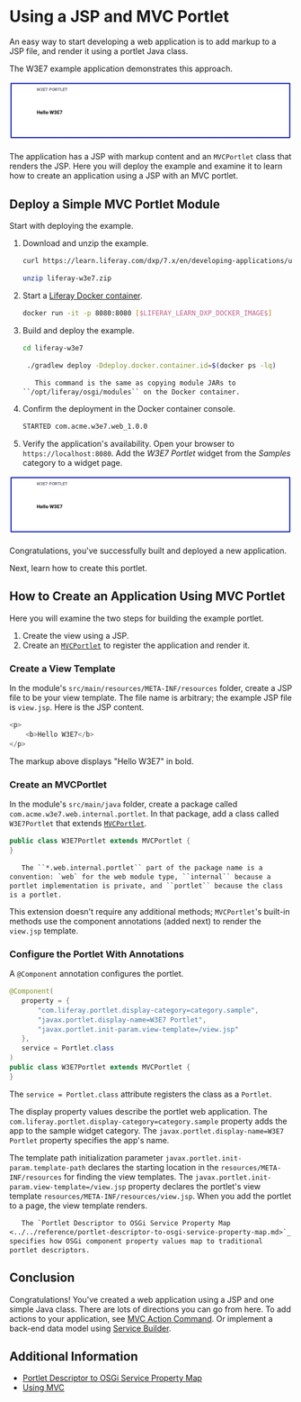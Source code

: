 # Using a JSP and MVC Portlet

An easy way to start developing a web application is to add markup to a JSP file, and render it using a portlet Java class.

The W3E7 example application demonstrates this approach. 

![Here is the example portlet application.](./using-a-jsp-and-mvc-portlet/images/01.png)

The application has a JSP with markup content and an `MVCPortlet` class that renders the JSP. Here you will deploy the example and examine it to learn how to create an application using a JSP with an MVC portlet. 

## Deploy a Simple MVC Portlet Module

Start with deploying the example.

1. Download and unzip the example.

   ```bash
   curl https://learn.liferay.com/dxp/7.x/en/developing-applications/using-mvc/liferay-w3e7.zip -O
   ```

   ```bash
   unzip liferay-w3e7.zip
   ```

1. Start a [Liferay Docker container](../../installation-and-upgrades/installing-liferay/using-liferay-dxp-docker-images/dxp-docker-container-basics.md).

   ```bash
   docker run -it -p 8080:8080 [$LIFERAY_LEARN_DXP_DOCKER_IMAGE$]
   ```

1. Build and deploy the example.

    ```bash
    cd liferay-w3e7
    ```

    ```bash
     ./gradlew deploy -Ddeploy.docker.container.id=$(docker ps -lq)
    ```

    ```note::
       This command is the same as copying module JARs to ``/opt/liferay/osgi/modules`` on the Docker container.
    ```

1. Confirm the deployment in the Docker container console.

    ```bash
    STARTED com.acme.w3e7.web_1.0.0
    ```

1. Verify the application's availability. Open your browser to `https://localhost:8080`. Add the *W3E7 Portlet* widget from the *Samples* category to a widget page.

![Here is the example portlet web application.](./using-a-jsp-and-mvc-portlet/images/02.png)

Congratulations, you've successfully built and deployed a new application.

Next, learn how to create this portlet.

## How to Create an Application Using MVC Portlet

Here you will examine the two steps for building the example portlet. 

1. Create the view using a JSP.
2. Create an [`MVCPortlet`](https://docs.liferay.com/dxp/portal/7.3-latest/javadocs/portal-kernel/com/liferay/portal/kernel/portlet/bridges/mvc/MVCPortlet.html) to register the application and render it.

### Create a View Template

In the module's `src/main/resources/META-INF/resources` folder, create a JSP file to be your view template. The file name is arbitrary; the example JSP file is `view.jsp`. Here is the JSP content.

```javascript
<p>
	<b>Hello W3E7</b>
</p>
```

The markup above displays "Hello W3E7" in bold.

### Create an MVCPortlet

In the module's `src/main/java` folder, create a package called `com.acme.w3e7.web.internal.portlet`. In that package, add a class called `W3E7Portlet` that extends [`MVCPortlet`](https://docs.liferay.com/dxp/portal/7.3-latest/javadocs/portal-kernel/com/liferay/portal/kernel/portlet/bridges/mvc/MVCPortlet.html).

```java
public class W3E7Portlet extends MVCPortlet {
}
```

```note::
   The ``*.web.internal.portlet`` part of the package name is a convention: `web` for the web module type, ``internal`` because a portlet implementation is private, and ``portlet`` because the class is a portlet.
```

This extension doesn't require any additional methods; `MVCPortlet`'s built-in methods use the component annotations (added next) to render the `view.jsp` template.

### Configure the Portlet With Annotations

A `@Component` annotation configures the portlet.

```java
@Component(
   property = {
       "com.liferay.portlet.display-category=category.sample",
       "javax.portlet.display-name=W3E7 Portlet",
       "javax.portlet.init-param.view-template=/view.jsp"
   },
   service = Portlet.class
)
public class W3E7Portlet extends MVCPortlet {
}
```

The `service = Portlet.class` attribute registers the class as a `Portlet`.

The display property values describe the portlet web application. The `com.liferay.portlet.display-category=category.sample` property adds the app to the sample widget category. The `javax.portlet.display-name=W3E7 Portlet` property specifies the app's name.

The template path initialization parameter `javax.portlet.init-param.template-path` declares the starting location in the `resources/META-INF/resources` for finding the view templates. The `javax.portlet.init-param.view-template=/view.jsp` property declares the portlet's view template `resources/META-INF/resources/view.jsp`. When you add the portlet to a page, the view template renders.

```note::
   The `Portlet Descriptor to OSGi Service Property Map <../../reference/portlet-descriptor-to-osgi-service-property-map.md>`_ specifies how OSGi component property values map to traditional portlet descriptors.
```

## Conclusion

Congratulations! You've created a web application using a JSP and one simple Java class. There are lots of directions you can go from here. To add actions to your application, see [MVC Action Command](./mvc-action-command.md). Or implement a back-end data model using [Service Builder](../../data-frameworks/service-builder.md).

## Additional Information

* [Portlet Descriptor to OSGi Service Property Map](../../reference/portlet-descriptor-to-osgi-service-property-map.md)
* [Using MVC](./using-mvc.md)